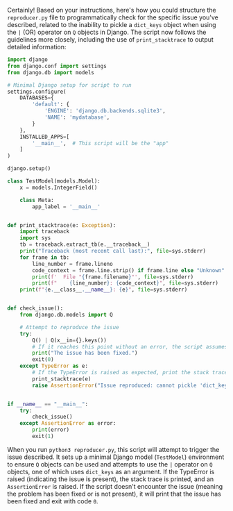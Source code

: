 Certainly! Based on your instructions, here's how you could structure the `reproducer.py` file to programmatically check for the specific issue you've described, related to the inability to pickle a `dict_keys` object when using the `|` (OR) operator on `Q` objects in Django. The script now follows the guidelines more closely, including the use of `print_stacktrace` to output detailed information:

```python
import django
from django.conf import settings
from django.db import models

# Minimal Django setup for script to run
settings.configure(
    DATABASES={
        'default': {
            'ENGINE': 'django.db.backends.sqlite3',
            'NAME': 'mydatabase',
        }
    },
    INSTALLED_APPS=[
        '__main__',  # This script will be the "app"
    ]
)

django.setup()

class TestModel(models.Model):
    x = models.IntegerField()

    class Meta:
        app_label = '__main__'


def print_stacktrace(e: Exception):
    import traceback
    import sys
    tb = traceback.extract_tb(e.__traceback__)
    print("Traceback (most recent call last):", file=sys.stderr)
    for frame in tb:
        line_number = frame.lineno
        code_context = frame.line.strip() if frame.line else "Unknown"
        print(f'  File "{frame.filename}"', file=sys.stderr)
        print(f"    {line_number}: {code_context}", file=sys.stderr)
    print(f"{e.__class__.__name__}: {e}", file=sys.stderr)


def check_issue():
    from django.db.models import Q

    # Attempt to reproduce the issue
    try:
        Q() | Q(x__in={}.keys())
        # If it reaches this point without an error, the script assumes the issue has been fixed.
        print("The issue has been fixed.")
        exit(0)
    except TypeError as e:
        # If the TypeError is raised as expected, print the stack trace and raise AssertionError
        print_stacktrace(e)
        raise AssertionError("Issue reproduced: cannot pickle 'dict_keys' object.")


if __name__ == "__main__":
    try:
        check_issue()
    except AssertionError as error:
        print(error)
        exit(1)
```

When you run `python3 reproducer.py`, this script will attempt to trigger the issue described. It sets up a minimal Django model (`TestModel`) environment to ensure `Q` objects can be used and attempts to use the `|` operator on `Q` objects, one of which uses `dict_keys` as an argument. If the TypeError is raised (indicating the issue is present), the stack trace is printed, and an `AssertionError` is raised. If the script doesn't encounter the issue (meaning the problem has been fixed or is not present), it will print that the issue has been fixed and exit with code `0`.
